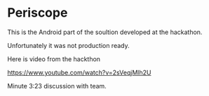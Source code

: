 Periscope
=========
This is the Android part of the soultion developed at the hackathon.

Unfortunately it was not production ready.

Here is video from the hackthon

https://www.youtube.com/watch?v=2sVeqjMlh2U

Minute 3:23 discussion with team.
